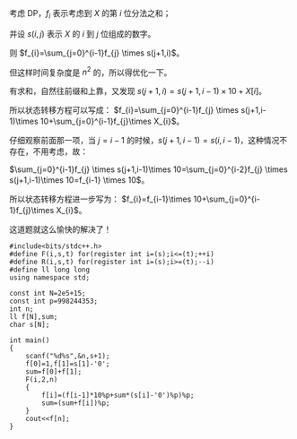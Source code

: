 考虑 DP，$f_{i}$ 表示考虑到 $X$ 的第 $i$ 位分法之和；

并设 $s(i,j)$ 表示 $X$ 的 $i$ 到 $j$ 位组成的数字。

则 $f_{i}=\sum_{j=0}^{i-1}f_{j} \times s(j+1,i)$。

但这样时间复杂度是 $n^2$ 的，所以得优化一下。

有求和，自然往前缀和上靠，又发现 $s(j+1,i)=s(j+1,i-1)\times10+X[i]$。

所以状态转移方程可以写成：
$f_{i}=\sum_{j=0}^{i-1}f_{j} \times s(j+1,i-1)\times 10+\sum_{j=0}^{i-1}f_{j}\times X_{i}$。

仔细观察前面那一项，当 $j=i-1$ 的时候，$s(j+1,i-1)=s(i,i-1)$，这种情况不存在，不用考虑，故：

$\sum_{j=0}^{i-1}f_{j} \times s(j+1,i-1)\times 10=\sum_{j=0}^{i-2}f_{j} \times s(j+1,i-1)\times 10=f_{i-1} \times 10$。

所以状态转移方程进一步写为：
$f_{i}=f_{i-1}\times 10+\sum_{j=0}^{i-1}f_{j}\times X_{i}$。

这道题就这么愉快的解决了！


```
#include<bits/stdc++.h>
#define F(i,s,t) for(register int i=(s);i<=(t);++i)
#define R(i,s,t) for(register int i=(s);i>=(t);--i)
#define ll long long
using namespace std;

const int N=2e5+15;
const int p=998244353;
int n;
ll f[N],sum;
char s[N]; 

int main()
{
	scanf("%d%s",&n,s+1);
	f[0]=1,f[1]=s[1]-'0';
	sum=f[0]+f[1];
	F(i,2,n)
	{
		f[i]=(f[i-1]*10%p+sum*(s[i]-'0')%p)%p;
		sum=(sum+f[i])%p;
	}
	cout<<f[n];
}
```
